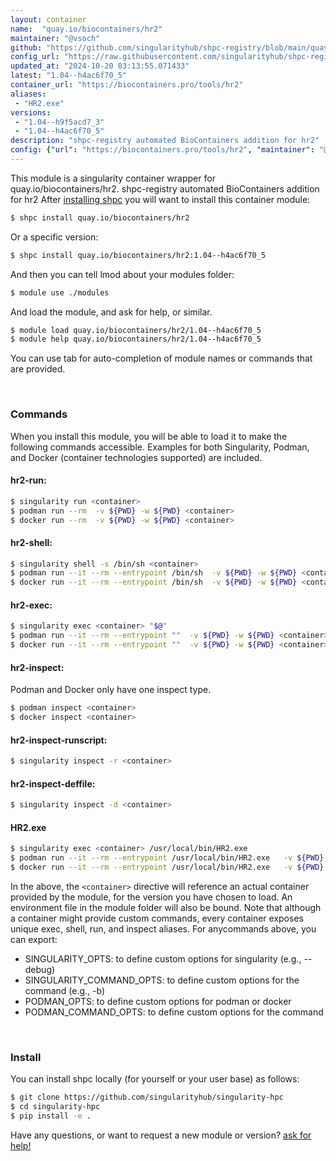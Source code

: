 ```yaml
---
layout: container
name:  "quay.io/biocontainers/hr2"
maintainer: "@vsoch"
github: "https://github.com/singularityhub/shpc-registry/blob/main/quay.io/biocontainers/hr2/container.yaml"
config_url: "https://raw.githubusercontent.com/singularityhub/shpc-registry/main/quay.io/biocontainers/hr2/container.yaml"
updated_at: "2024-10-20 03:13:55.071433"
latest: "1.04--h4ac6f70_5"
container_url: "https://biocontainers.pro/tools/hr2"
aliases:
 - "HR2.exe"
versions:
 - "1.04--h9f5acd7_3"
 - "1.04--h4ac6f70_5"
description: "shpc-registry automated BioContainers addition for hr2"
config: {"url": "https://biocontainers.pro/tools/hr2", "maintainer": "@vsoch", "description": "shpc-registry automated BioContainers addition for hr2", "latest": {"1.04--h4ac6f70_5": "sha256:1195925d26c904a386d24db41b70531098c3b422ad63c6a6b6dc6da5e73c75de"}, "tags": {"1.04--h9f5acd7_3": "sha256:2fb668ba0461272839caae7016c83a25e2a69b2d3388f3c00b5b952d59aa8a7b", "1.04--h4ac6f70_5": "sha256:1195925d26c904a386d24db41b70531098c3b422ad63c6a6b6dc6da5e73c75de"}, "docker": "quay.io/biocontainers/hr2", "aliases": {"HR2.exe": "/usr/local/bin/HR2.exe"}}
---
```


This module is a singularity container wrapper for quay.io/biocontainers/hr2.
shpc-registry automated BioContainers addition for hr2
After [installing shpc](#install) you will want to install this container module:


```bash
$ shpc install quay.io/biocontainers/hr2
```

Or a specific version:

```bash
$ shpc install quay.io/biocontainers/hr2:1.04--h4ac6f70_5
```

And then you can tell lmod about your modules folder:

```bash
$ module use ./modules
```

And load the module, and ask for help, or similar.

```bash
$ module load quay.io/biocontainers/hr2/1.04--h4ac6f70_5
$ module help quay.io/biocontainers/hr2/1.04--h4ac6f70_5
```

You can use tab for auto-completion of module names or commands that are provided.

<br>

### Commands

When you install this module, you will be able to load it to make the following commands accessible.
Examples for both Singularity, Podman, and Docker (container technologies supported) are included.

#### hr2-run:

```bash
$ singularity run <container>
$ podman run --rm  -v ${PWD} -w ${PWD} <container>
$ docker run --rm  -v ${PWD} -w ${PWD} <container>
```

#### hr2-shell:

```bash
$ singularity shell -s /bin/sh <container>
$ podman run --it --rm --entrypoint /bin/sh  -v ${PWD} -w ${PWD} <container>
$ docker run --it --rm --entrypoint /bin/sh  -v ${PWD} -w ${PWD} <container>
```

#### hr2-exec:

```bash
$ singularity exec <container> "$@"
$ podman run --it --rm --entrypoint ""  -v ${PWD} -w ${PWD} <container> "$@"
$ docker run --it --rm --entrypoint ""  -v ${PWD} -w ${PWD} <container> "$@"
```

#### hr2-inspect:

Podman and Docker only have one inspect type.

```bash
$ podman inspect <container>
$ docker inspect <container>
```

#### hr2-inspect-runscript:

```bash
$ singularity inspect -r <container>
```

#### hr2-inspect-deffile:

```bash
$ singularity inspect -d <container>
```


#### HR2.exe

```bash
$ singularity exec <container> /usr/local/bin/HR2.exe
$ podman run --it --rm --entrypoint /usr/local/bin/HR2.exe   -v ${PWD} -w ${PWD} <container> -c " $@"
$ docker run --it --rm --entrypoint /usr/local/bin/HR2.exe   -v ${PWD} -w ${PWD} <container> -c " $@"
```



In the above, the `<container>` directive will reference an actual container provided
by the module, for the version you have chosen to load. An environment file in the
module folder will also be bound. Note that although a container
might provide custom commands, every container exposes unique exec, shell, run, and
inspect aliases. For anycommands above, you can export:

 - SINGULARITY_OPTS: to define custom options for singularity (e.g., --debug)
 - SINGULARITY_COMMAND_OPTS: to define custom options for the command (e.g., -b)
 - PODMAN_OPTS: to define custom options for podman or docker
 - PODMAN_COMMAND_OPTS: to define custom options for the command

<br>

### Install

You can install shpc locally (for yourself or your user base) as follows:

```bash
$ git clone https://github.com/singularityhub/singularity-hpc
$ cd singularity-hpc
$ pip install -e .
```

Have any questions, or want to request a new module or version? [ask for help!](https://github.com/singularityhub/singularity-hpc/issues)